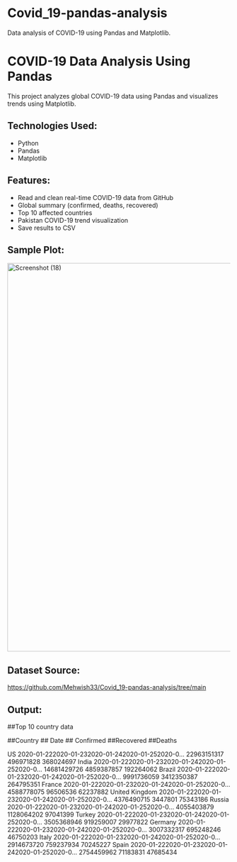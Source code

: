 # Covid_19-pandas-analysis
Data analysis of COVID-19 using Pandas and Matplotlib.
# COVID-19 Data Analysis Using Pandas 

This project analyzes global COVID-19 data using Pandas and visualizes trends using Matplotlib.

## Technologies Used:
- Python
- Pandas
- Matplotlib

## Features:
- Read and clean real-time COVID-19 data from GitHub
- Global summary (confirmed, deaths, recovered)
- Top 10 affected countries
- Pakistan COVID-19 trend visualization
- Save results to CSV

##  Sample Plot:
<img width="1853" height="876" alt="Screenshot (18)" src="https://github.com/user-attachments/assets/65973a2e-96ed-4ccd-8bc5-d8bbb1fb434c" />


## Dataset Source:
https://github.com/Mehwish33/Covid_19-pandas-analysis/tree/main


## Output:
##Top 10 country data

##Country                          ## Date                         ## Confirmed   ##Recovered  ##Deaths 

US              2020-01-222020-01-232020-01-242020-01-252020-0...  22963151317   496971828  368024697
India           2020-01-222020-01-232020-01-242020-01-252020-0...  14681429726  4859387857  192264062
Brazil          2020-01-222020-01-232020-01-242020-01-252020-0...   9991736059  3412350387  264795351
France          2020-01-222020-01-232020-01-242020-01-252020-0...   4588778075    96506536   62237882
United Kingdom  2020-01-222020-01-232020-01-242020-01-252020-0...   4376490715     3447801   75343186
Russia          2020-01-222020-01-232020-01-242020-01-252020-0...   4055403879  1128064202   97041399
Turkey          2020-01-222020-01-232020-01-242020-01-252020-0...   3505368946   919259007   29977822
Germany         2020-01-222020-01-232020-01-242020-01-252020-0...   3007332317   695248246   46750203
Italy           2020-01-222020-01-232020-01-242020-01-252020-0...   2914673720   759237934   70245227
Spain           2020-01-222020-01-232020-01-242020-01-252020-0...   2754459962    71183831   47685434


                                                          
